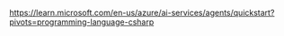 https://learn.microsoft.com/en-us/azure/ai-services/agents/quickstart?pivots=programming-language-csharp

